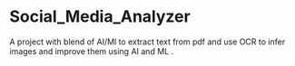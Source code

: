 # Social_Media_Analyzer
A project with blend of AI/Ml to extract text from pdf and use OCR to infer images and improve them using AI and ML .
